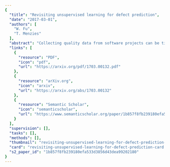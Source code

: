 ```yaml
---
{
  "title": "Revisiting unsupervised learning for defect prediction",
  "date": "2017-03-01",
  "authors": [
    "W. Fu",
    "T. Menzies"
  ],
  "abstract": "Collecting quality data from software projects can be time-consuming and expensive. Hence, some researchers explore \"unsupervised\" approaches to quality prediction that does not require labelled data. An alternate technique is to use \"supervised\" approaches that learn models from project data labelled with, say, \"defective\" or \"not-defective\". Most researchers use these supervised models since, it is argued, they can exploit more knowledge of the projects. At FSE-16, Yang et al. reported startling results where unsupervised defect predictors outperformed supervised predictors for effort-aware just-in-time defect prediction. If confirmed, these results would lead to a dramatic simplification of a seemingly complex task (data mining) that is widely explored in the software engineering literature. This paper repeats and refutes those results as follows. (1) There is much variability in the efficacy of the Yang et al. predictors so even with their approach, some supervised data is required to prune weaker predictors away. (2) Their findings were grouped across N projects. When we repeat their analysis on a project-by-project basis, supervised predictors are seen to work better. Even though this paper rejects the specific conclusions of Yang et al., we still endorse their general goal. In our our experiments, supervised predictors did not perform outstandingly better than unsupervised ones for effort-aware just-in-time defect prediction. Hence, they may indeed be some combination of unsupervised learners to achieve comparable performance to supervised ones. We therefore encourage others to work in this promising area.",
  "links": [
    {
      "resource": "PDF",
      "icon": "pdf",
      "url": "https://arxiv.org/pdf/1703.00132.pdf"
    },
    {
      "resource": "arXiv.org",
      "icon": "arxiv",
      "url": "https://arxiv.org/abs/1703.00132"
    },
    {
      "resource": "Semantic Scholar",
      "icon": "semanticscholar",
      "url": "https://www.semanticscholar.org/paper/1b857f8fb239180efa533d3856d43dea99202180"
    }
  ],
  "supervision": [],
  "tasks": [],
  "methods": [],
  "thumbnail": "revisiting-unsupervised-learning-for-defect-prediction-thumb.jpg",
  "card": "revisiting-unsupervised-learning-for-defect-prediction-card.jpg",
  "s2_paper_id": "1b857f8fb239180efa533d3856d43dea99202180"
}
---
```


